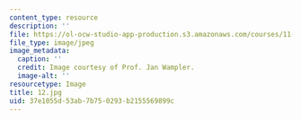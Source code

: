 ```yaml
---
content_type: resource
description: ''
file: https://ol-ocw-studio-app-production.s3.amazonaws.com/courses/11-946j-beijing-urban-design-studio-summer-2004/37e1055d53ab7b750293b2155569899c_12.jpg
file_type: image/jpeg
image_metadata:
  caption: ''
  credit: Image courtesy of Prof. Jan Wampler.
  image-alt: ''
resourcetype: Image
title: 12.jpg
uid: 37e1055d-53ab-7b75-0293-b2155569899c
---
```

